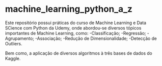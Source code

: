 # machine_learning_python_a_z
Este repositório possui práticas do curso de Machine Learning e Data SCience com Python da Udemy, onde abordou-se diversos tópicos importantes de Machine Learning, como: 
-Classificação;
-Regressão;
-Agrupamento;
-Associação;
-Redução de Dimensionalidade;
-Detecção de Outliers.

Bem como, a aplicação de diversos algoritmos à três bases de dados do Kaggle.
